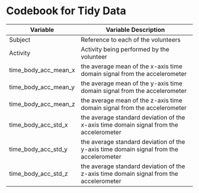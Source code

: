 # Codebook for Tidy Data

  Variable              | Variable Description  
  ----------            |--------------------------------------------
  Subject               | Reference to each of the volunteers  
  Activity              | Activity being performed by the volunteer  
  time_body_acc_mean_x  | the average mean of the x-axis time domain signal from the accelerometer  
  time_body_acc_mean_y  | the average mean of the y-axis time domain signal from the accelerometer  
  time_body_acc_mean_z  | the average mean of the z-axis time domain signal from the accelerometer  
  time_body_acc_std_x   | the average standard deviation of the x-axis time domain signal from the accelerometer  
  time_body_acc_std_y   | the average standard deviation of the y-axis time domain signal from the accelerometer  
  time_body_acc_std_z   | the average standard deviation of the z-axis time domain signal from the accelerometer  
  
